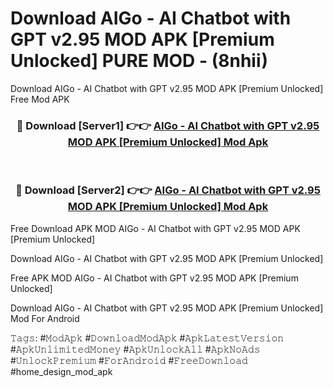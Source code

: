 # Download AIGo - AI Chatbot with GPT v2.95 MOD APK [Premium Unlocked] PURE MOD - (8nhii)
Download AIGo - AI Chatbot with GPT v2.95 MOD APK [Premium Unlocked] Free Mod APK

<div align="center">
<h3>🔴 Download [Server1] 👉👉 <a href="https://apk-comot.site?title=AIGo_-_AI_Chatbot_with_GPT_v2.95_MOD_APK_[Premium_Unlocked]">AIGo - AI Chatbot with GPT v2.95 MOD APK [Premium Unlocked] Mod Apk</a></h3><br>

<h3>🔴 Download [Server2] 👉👉 <a href="https://apk-comot.site?title=AIGo_-_AI_Chatbot_with_GPT_v2.95_MOD_APK_[Premium_Unlocked]">AIGo - AI Chatbot with GPT v2.95 MOD APK [Premium Unlocked] Mod Apk</a></h3>
</div>


Free Download APK MOD AIGo - AI Chatbot with GPT v2.95 MOD APK [Premium Unlocked]

Download AIGo - AI Chatbot with GPT v2.95 MOD APK [Premium Unlocked] 

Free APK MOD AIGo - AI Chatbot with GPT v2.95 MOD APK [Premium Unlocked] 

Download AIGo - AI Chatbot with GPT v2.95 MOD APK [Premium Unlocked] Mod For Android

𝚃𝚊𝚐𝚜: #𝙼𝚘𝚍𝙰𝚙𝚔 #𝙳𝚘𝚠𝚗𝚕𝚘𝚊𝚍𝙼𝚘𝚍𝙰𝚙𝚔 #𝙰𝚙𝚔𝙻𝚊𝚝𝚎𝚜𝚝𝚅𝚎𝚛𝚜𝚒𝚘𝚗 #𝙰𝚙𝚔𝚄𝚗𝚕𝚒𝚖𝚒𝚝𝚎𝚍𝙼𝚘𝚗𝚎𝚢 #𝙰𝚙𝚔𝚄𝚗𝚕𝚘𝚌𝚔𝙰𝚕𝚕 #𝙰𝚙𝚔𝙽𝚘𝙰𝚍𝚜 #𝚄𝚗𝚕𝚘𝚌𝚔𝙿𝚛𝚎𝚖𝚒𝚞𝚖 #𝙵𝚘𝚛𝙰𝚗𝚍𝚛𝚘𝚒𝚍 #𝙵𝚛𝚎𝚎𝙳𝚘𝚠𝚗𝚕𝚘𝚊𝚍 #home_design_mod_apk